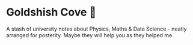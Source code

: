 # Goldshish Cove 📄

A stash of university notes about Physics, Maths & Data Science - neatly arranged for posterity. Maybe they will help you as they helped me.
